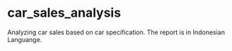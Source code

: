 # car_sales_analysis
 Analyzing car sales based on car specification. The report is in Indonesian Languange.
